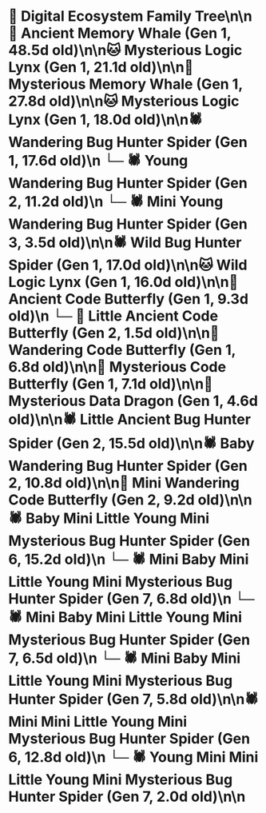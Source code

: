 # 🌳 Digital Ecosystem Family Tree\n\n🐋 Ancient Memory Whale (Gen 1, 48.5d old)\n\n🐱 Mysterious Logic Lynx (Gen 1, 21.1d old)\n\n🐋 Mysterious Memory Whale (Gen 1, 27.8d old)\n\n🐱 Mysterious Logic Lynx (Gen 1, 18.0d old)\n\n🕷️ Wandering Bug Hunter Spider (Gen 1, 17.6d old)\n  └─ 🕷️ Young Wandering Bug Hunter Spider (Gen 2, 11.2d old)\n    └─ 🕷️ Mini Young Wandering Bug Hunter Spider (Gen 3, 3.5d old)\n\n🕷️ Wild Bug Hunter Spider (Gen 1, 17.0d old)\n\n🐱 Wild Logic Lynx (Gen 1, 16.0d old)\n\n🦋 Ancient Code Butterfly (Gen 1, 9.3d old)\n  └─ 🦋 Little Ancient Code Butterfly (Gen 2, 1.5d old)\n\n🦋 Wandering Code Butterfly (Gen 1, 6.8d old)\n\n🦋 Mysterious Code Butterfly (Gen 1, 7.1d old)\n\n🐉 Mysterious Data Dragon (Gen 1, 4.6d old)\n\n🕷️ Little Ancient Bug Hunter Spider (Gen 2, 15.5d old)\n\n🕷️ Baby Wandering Bug Hunter Spider (Gen 2, 10.8d old)\n\n🦋 Mini Wandering Code Butterfly (Gen 2, 9.2d old)\n\n🕷️ Baby Mini Little Young Mini Mysterious Bug Hunter Spider (Gen 6, 15.2d old)\n  └─ 🕷️ Mini Baby Mini Little Young Mini Mysterious Bug Hunter Spider (Gen 7, 6.8d old)\n  └─ 🕷️ Mini Baby Mini Little Young Mini Mysterious Bug Hunter Spider (Gen 7, 6.5d old)\n  └─ 🕷️ Mini Baby Mini Little Young Mini Mysterious Bug Hunter Spider (Gen 7, 5.8d old)\n\n🕷️ Mini Mini Little Young Mini Mysterious Bug Hunter Spider (Gen 6, 12.8d old)\n  └─ 🕷️ Young Mini Mini Little Young Mini Mysterious Bug Hunter Spider (Gen 7, 2.0d old)\n\n